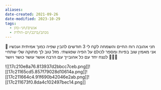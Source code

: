 ```yaml
---
aliases: 
date-created: 2021-09-26
date-modified: 2023-10-29
tags:
  - אנשים/חני-כהן
  - מכתב/ברכב/יום-הולדת
---
```


💌
חני אהובה רוח החיים והשמחה
לקח לי 3 חודשים להבין שפיה כמוך אמיתית
ועכשיו אני מאמין שוב בפיות ומספר לכולם על הפיה שפגשתי.
מזל טוב לך מתוקה שלי שתחיי לנצח יחד עם כל אהובייך
עם הרבה אושר עושר כושר ויושר 💝💝💝

![[17c210e8a76.813937d2bbcc7ceb.png]]![[17c21165cd5.857f79028d10614a.png]]![[17c211664c4.91f690b42046e2ab.png]]![[17c211673f0.8da4c102497bec14.png]]
